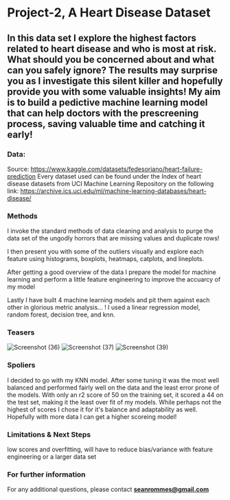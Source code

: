 # Project-2, A Heart Disease Dataset

## In this data set I explore the highest factors related to heart disease and who is most at risk. What should you be concerned about and what can you safely ignore? The results may surprise you as I investigate this silent killer and hopefully provide you with some valuable insights! My aim is to build a pedictive machine learning model that can help doctors with the prescreening process, saving valuable time and catching it early!

### Data:

  Source: https://www.kaggle.com/datasets/fedesoriano/heart-failure-prediction
  Every dataset used can be found under the Index of heart disease datasets from UCI Machine Learning Repository on the following link: https://archive.ics.uci.edu/ml/machine-learning-databases/heart-disease/
 
### Methods

  I invoke the standard methods of data cleaning and analysis to purge the data set of the ungodly horrors that are missing values and duplicate rows!
  
  I then present you with some of the outliers visually and explore each feature using histograms, boxplots, heatmaps, catplots, and lineplots.
  
  After getting a good overview of the data I prepare the model for machine learning and perform a little feature engineering to improve the accuarcy of my model
  
  Lastly I have built 4 machine learning models and pit them against each other in glorious metric analysis... ! I used a linear regression model, random forest, decision tree, and knn.
  
### Teasers

![Screenshot (36)](https://user-images.githubusercontent.com/107956865/186997334-4969ded5-1f00-4fd5-bfa3-79afc05a0e94.png)
![Screenshot (37)](https://user-images.githubusercontent.com/107956865/186997348-ce9ca689-98c5-419c-9609-cfa821746ff7.png)
![Screenshot (39)](https://user-images.githubusercontent.com/107956865/186997359-789a838d-300f-476d-a65d-73ed907d5727.png)

### Spoliers
  
  I decided to go with my KNN model. After some tuning it was the most well balanced and performed fairly well on the data and the least error prone of the models.
  With only an r2 score of 50 on the training set, it scored a 44 on the test set, making it the least over fit of my models. While perhaps not the highest of scores I   chose it for it's balance and adaptability as well. Hopefully with more data I can get a higher scoreing model! 
  
### Limitations & Next Steps

   low scores and overfitting, will have to reduce bias/variance with feature engineering or a larger data set
   
### For further information


For any additional questions, please contact **seanrommes@gmail.com**
